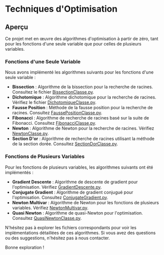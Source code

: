 # Techniques d'Optimisation

## Aperçu
Ce projet met en œuvre des algorithmes d'optimisation à partir de zéro, tant pour les fonctions d'une seule variable que pour celles de plusieurs variables.

### Fonctions d'une Seule Variable
Nous avons implémenté les algorithmes suivants pour les fonctions d'une seule variable :

- **Bissection** : Algorithme de la bissection pour la recherche de racines. Consultez le fichier [BissectionClasse.py](BissectionClasse.py).
- **Dichotomique** : Algorithme dichotomique pour la recherche de racines. Vérifiez le fichier [DichotomiqueClasse.py](DichotomiqueClasse.py).
- **Fausse Position** : Méthode de la fausse position pour la recherche de racines. Consultez [FaussePositionClasse.py](FaussePositionClasse.py).
- **Fibonacci** : Algorithme de recherche de racines basé sur la suite de Fibonacci. Consultez [FibonacciClasse.py](FibonacciClasse.py).
- **Newton** : Algorithme de Newton pour la recherche de racines. Vérifiez [NewtonClasse.py](NewtonClasse.py).
- **Section D'or** : Algorithme de recherche de racines utilisant la méthode de la section dorée. Consultez [SectionDorClasse.py](SectionDorClasse.py).

### Fonctions de Plusieurs Variables
Pour les fonctions de plusieurs variables, les algorithmes suivants ont été implémentés :

- **Gradient Descente** : Algorithme de descente de gradient pour l'optimisation. Vérifiez [GradientDescente.py](GradientDescente.py).
- **Conjugate Gradient** : Algorithme de gradient conjugué pour l'optimisation. Consultez [ConjugateGradient.py](ConjugateGradient.py).
- **Newton Multivar** : Algorithme de Newton pour les fonctions de plusieurs variables. Vérifiez [NewtonMultivar.py](NewtonMultivar.py).
- **Quasi Newton** : Algorithme de quasi-Newton pour l'optimisation. Consultez [QuasiNewtonClasse.py](QuasiNewtonClasse.py).

N'hésitez pas à explorer les fichiers correspondants pour voir les implémentations détaillées de ces algorithmes. Si vous avez des questions ou des suggestions, n'hésitez pas à nous contacter.

Bonne exploration !
